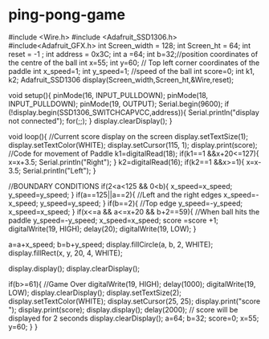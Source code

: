 # ping-pong-game
#include <Wire.h>
#include <Adafruit_SSD1306.h>
#include<Adafruit_GFX.h>
int Screen_width = 128;
int Screen_ht = 64;
int reset = -1 ;
int address = 0x3C;
int a =64; 
int b=32;//position coordinates of the centre of the ball
int x=55; 
int y=60; // Top left corner coordinates of the paddle
int x_speed=1; int y_speed=1; //speed of the ball
int score=0;
int k1, k2;
Adafruit_SSD1306 display(Screen_width,Screen_ht,&Wire,reset);

void setup(){
  pinMode(16, INPUT_PULLDOWN);
  pinMode(18, INPUT_PULLDOWN);
  pinMode(19, OUTPUT);
  Serial.begin(9600);
  if (!display.begin(SSD1306_SWITCHCAPVCC,address)){
    Serial.println("display not connected");
    for(;;);
  }
  display.clearDisplay();
}

void loop(){
  //Current score display on the screen
  display.setTextSize(1);
  display.setTextColor(WHITE);
  display.setCursor(115, 1);
  display.print(score);
  //Code for movement of Paddle
  k1=digitalRead(18);
  if(k1==1 &&x+20<=127){
    x=x+3.5;
    Serial.println("Right");
  }
  k2=digitalRead(16);
  if(k2==1 &&x>=1){
    x=x-3.5;
    Serial.println("Left");
  } 



  //BOUNDARY CONDITIONS 
  if(2<a<125 && 0<b){
    x_speed=x_speed;
    y_speed=y_speed;
  }
  if(a==125||a==2){ //Left and the right edges
    x_speed=-x_speed;
    y_speed=y_speed;
  }
  if(b==2){ //Top edge
    y_speed=-y_speed;
    x_speed=x_speed;
  }
  if(x<=a && a<=x+20 && b+2==59){ //When ball hits the paddle
    y_speed=-y_speed;
    x_speed=x_speed;
    score =score +1;
    digitalWrite(19, HIGH);
    delay(20);
    digitalWrite(19, LOW);
  }

  a=a+x_speed;
  b=b+y_speed;
  display.fillCircle(a, b, 2, WHITE);
  display.fillRect(x, y, 20, 4, WHITE);
  
  display.display();
  display.clearDisplay();

  if(b>=61){ //Game Over
    digitalWrite(19, HIGH);
    delay(1000);
    digitalWrite(19, LOW);
    display.clearDisplay();
    display.setTextSize(2);
    display.setTextColor(WHITE);
    display.setCursor(25, 25);
    display.print("score ");
    display.print(score);
    display.display();
    delay(2000); // score will be displayed for 2 seconds
    display.clearDisplay();
    a=64;
    b=32;
    score=0;
    x=55;
    y=60;
  }
}
